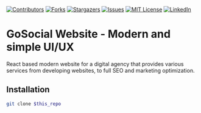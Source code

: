 <a name="readme-top"></a>

[![Contributors][contributors-shield]][contributors-url]
[![Forks][forks-shield]][forks-url]
[![Stargazers][stars-shield]][stars-url]
[![Issues][issues-shield]][issues-url]
[![MIT License][license-shield]][license-url]
[![LinkedIn][linkedin-shield]][linkedin-url]

# GoSocial Website - Modern and simple UI/UX

React based modern website for a digital agency that provides various services from developing websites, to full SEO and marketing optimization.

## Installation

```bash
git clone $this_repo
```

<!-- MARKDOWN LINKS -->

[contributors-shield]: https://img.shields.io/github/contributors/borisvicena/ultimate-tic-tac-toe.svg?style=for-the-badge
[contributors-url]: https://github.com/borisvicena/ultimate-tic-tac-toe/graphs/contributors
[forks-shield]: https://img.shields.io/github/forks/borisvicena/ultimate-tic-tac-toe.svg?style=for-the-badge
[forks-url]: https://github.com/borisvicena/ultimate-tic-tac-toe/network/members
[stars-shield]: https://img.shields.io/github/stars/borisvicena/ultimate-tic-tac-toe.svg?style=for-the-badge
[stars-url]: https://github.com/borisvicena/ultimate-tic-tac-toe/stargazers
[issues-shield]: https://img.shields.io/github/issues/borisvicena/ultimate-tic-tac-toe.svg?style=for-the-badge
[issues-url]: https://github.com/borisvicena/ultimate-tic-tac-toe/issues
[license-shield]: https://img.shields.io/github/license/borisvicena/ultimate-tic-tac-toe.svg?style=for-the-badge
[license-url]: https://github.com/borisvicena/ultimate-tic-tac-toe/blob/main/LICENSE
[linkedin-shield]: https://img.shields.io/badge/-LinkedIn-black.svg?style=for-the-badge&logo=linkedin&colorB=555
[linkedin-url]: https://linkedin.com/in/borisvicena
